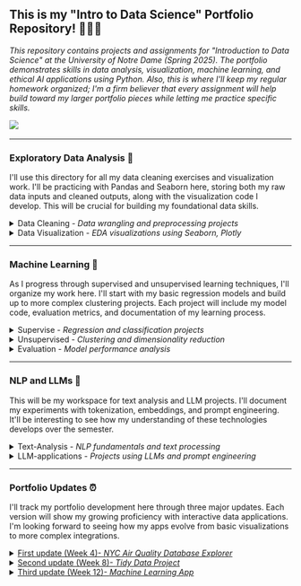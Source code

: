 ## This is my "Intro to Data Science" Portfolio Repository! 🧑🏻‍🔬
<em>This repository contains projects and assignments for "Introduction to Data Science" at the University of Notre Dame (Spring 2025). The portfolio demonstrates skills in data analysis, visualization, machine learning, and ethical AI applications using Python. Also, this is where I'll keep my regular homework organized; I'm a firm believer that every assignment will help build toward my larger portfolio pieces while letting me practice specific skills.

</em>
  <img src="https://github.com/marceloguzmanaguirre/GUZMANAGUIRRE-Data-Science-Portfolio-/blob/27ba02956e1c1a9ba0c3a0bb843f9898162285bb/Screenshot%202025-01-27%20at%2019.20.18.png"/>

___
### Exploratory Data Analysis 🧐
I'll use this directory for all my data cleaning exercises and visualization work. I'll be practicing with Pandas and Seaborn here, storing both my raw data inputs and cleaned outputs, along with the visualization code I develop. This will be crucial for building my foundational data skills.
<details><summary>
Data Cleaning - <em>Data wrangling and preprocessing projects</em>
</summary></details>
<details><summary>
Data Visualization - <em>EDA visualizations using Seaborn, Plotly</em>
</summary></details>

___
### Machine Learning 📖  
As I progress through supervised and unsupervised learning techniques, I'll organize my work here. I'll start with my basic regression models and build up to more complex clustering projects. Each project will include my model code, evaluation metrics, and documentation of my learning process.
<details><summary>
Supervise - <em>Regression and classification projects</em>
</summary></details>
<details><summary>
Unsupervised - <em>Clustering and dimensionality reduction</em>
</summary></details>
<details><summary>
Evaluation - <em>Model performance analysis</em>
</summary></details>

___
### NLP and LLMs 🤖 
This will be my workspace for text analysis and LLM projects. I'll document my experiments with tokenization, embeddings, and prompt engineering. It'll be interesting to see how my understanding of these technologies develops over the semester.
<details><summary>
Text-Analysis - <em>NLP fundamentals and text processing</em>
</summary></details>
<details><summary>
LLM-applications - <em>Projects using LLMs and prompt engineering</em>
</summary></details>

___
### Portfolio Updates ⏰ 
I'll track my portfolio development here through three major updates. Each version will show my growing proficiency with interactive data applications. I'm looking forward to seeing how my apps evolve from basic visualizations to more complex integrations.
<details><summary><a href='https://github.com/marceloguzmanaguirre/GUZMANAGUIRRE-Data-Science-Portfolio/tree/67ff093ad6721805db77e0e6e129b28bad2384bb/basic_streamlit_app'> 
First update (Week 4)- <em>NYC Air Quality Database Explorer</em> </a>
</summary></details>
<details><summary><a href='https://github.com/marceloguzmanaguirre/GUZMANAGUIRRE-Data-Science-Portfolio/tree/main/TidyData-Project'>
Second update (Week 8)- <em>Tidy Data Project</em> </a>
</summary>
What the app does & how it builds on your understanding of data science 🧠 
  
  This project transforms raw federal R&D spending data into a tidy format and uses visualizations to analyze trends over time, reinforcing my skills in data wrangling, regex extraction, and meaningful interpretation through visual analytics.

How it complements your overall portfolio 🧰

It enhances my portfolio by demonstrating my ability to clean, reshape, and visualize complex datasets using Python, aligning with best practices in exploratory data analysis and reproducible research.

</details>
<details><summary><a href='https://github.com/marceloguzmanaguirre/GUZMANAGUIRRE-Data-Science-Portfolio/tree/main/MLStreamlitApp'>
Third update (Week 12)- <em>Machine Learning App</em> </a>
</summary>
What the app does & how it builds on your understanding of data science 🧠 
  
  This app allows users to upload a dataset, select features and a target variable, train a supervised machine learning model, and explore performance through visualizations, reinforcing my understanding of model selection, evaluation, and interpretability.

How it complements your overall portfolio 🧰

It complements my overall portfolio by demonstrating my ability to build interactive Python applications and deploy machine learning tools in a user-friendly, web-based format.

<img src="https://github.com/marceloguzmanaguirre/GUZMANAGUIRRE-Data-Science-Portfolio/blob/main/MLStreamlitApp/7.png"/>
</details>
